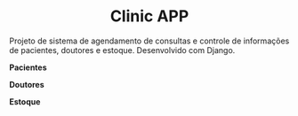 <div>
  <h1 align="center">Clinic APP</h1>
  <p>Projeto de sistema de agendamento de consultas e controle de informações de pacientes, doutores e estoque. Desenvolvido com Django.</p>


  <p><strong>Pacientes</strong></p>
  <p><strong>Doutores</strong></p>
  <p><strong>Estoque</strong></p>
</div>
